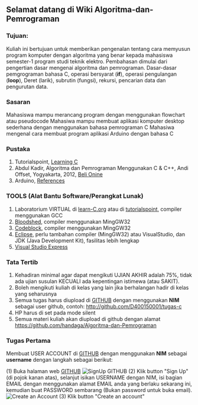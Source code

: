 ## Selamat datang di Wiki Algoritma-dan-Pemrograman

### Tujuan:
Kuliah ini bertujuan untuk memberikan pengenalan tentang cara memyusun program komputer dengan algoritma yang benar kepada mahasiswa semester-1 program studi teknik elektro. Pembahasan dimulai dari pengertian dasar mengenai algoritma dan pemrograman. Dasar-dasar pemgrograman bahasa C, operasi bersyarat (**if**), operasi pengulangan (**loop**), Deret (larik), subrutin (fungsi), rekursi, pencarian data dan pengurutan data. 

### Sasaran
Mahasiswa mampu merancang program dengan menggunakan flowchart atau pseudocode 
Mahasiwa mampu membuat aplikasi komputer desktop sederhana dengan menggunakan bahasa pemrograman C
Mahasiwa mengenal cara membuat program aplikasi Arduino dengan bahasa C

### Pustaka
1. Tutorialspoint, [Learning C](http://www.tutorialspoint.com/cprogramming/index.htm)
2. Abdul Kadir, Algoritma dan Pemrograman Menggunakan C & C++, Andi Offset, Yogyakarta, 2012, [Beli Onine](http://andipublisher.com/produk-1012004492-algoritma-amp-pemrograman-menggunakan-c-.html)
3. Arduino, [References](https://www.arduino.cc/en/Reference/HomePage)


### TOOLS (Alat Bantu Software/Perangkat Lunak)
1. Laboratorium VIRTUAL di [learn-C.org](http://www.learn-c.org/) atau di [tutorialspoint](http://www.tutorialspoint.com/cprogramming/index.htm), compiler menggunakan GCC
2. [Bloodshed](http://www.bloodshed.net/download.html), compiler menggunakan MingGW32
3. [Codeblock](http://www.codeblocks.org/), compiler menggunakan MingGW32
4. [Eclipse](http://www.eclipse.org), perlu tambahan compiler (MingGW32) atau VisualStudio, dan JDK (Java Development Kit), fasilitas lebih lengkap
5. [Visual Studio Express](https://www.visualstudio.com/en-us/products/visual-studio-express-vs.aspx)

### Tata Tertib
1. Kehadiran minimal agar dapat mengikuti UJIAN AKHIR adalah 75%, tidak ada ujian susulan KECUALI ada kepentingan istimewa (atau SAKIT).
2. Boleh mengikuti kuliah di kelas yang lain jika berhalangan hadir di kelas yang seharusnya
3. Semua tugas harus diupload di [GITHUB](http://github.com) dengan menggunakan **NIM** sebagai user github, contoh: http://github.com/D400150001/tugas-c
4. HP harus di set pada mode silent
5. Semua materi kuliah akan diupload di github dengan alamat https://github.com/handaga/Algoritma-dan-Pemrograman

### Tugas Pertama
Membuat USER ACCOUNT di [GITHUB](http://github.com) dengan menggunakan **NIM** sebagai **username** dengan langkah sebagai berikut:

(1) Buka halaman web [GITHUB](http://github.com) 
![SignUp GITHUB](https://github.com/handaga/Algoritma-dan-Pemrograman/blob/master/images/github01.jpg)
(2) Klik button "Sign Up" (di pojok kanan atas), selanjut isikan USERNAME dengan NIM, isi bagian EMAIL dengan menggunakan alamat EMAIL anda yang berlaku sekarang ini, kemudian buat PASSWORD sembarang (Bukan password untuk buka email). 
![Create an Account](https://github.com/handaga/Algoritma-dan-Pemrograman/blob/master/images/github02.jpg)
(3) Klik button "Create an account"
